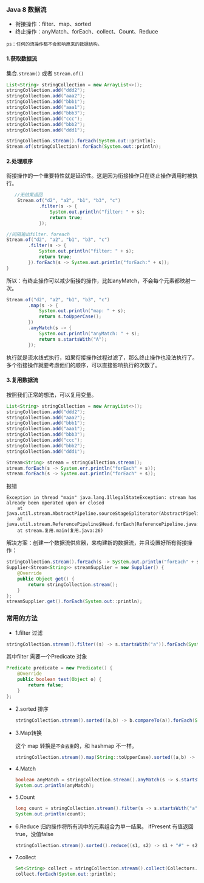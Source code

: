 ### Java 8 数据流

- 衔接操作：filter、map、sorted
- 终止操作：anyMatch、forEach、collect、Count、Reduce

`ps：任何的流操作都不会影响原来的数据结构。`

#### 1.获取数据流

集合.`stream()` 或者 `Stream.of()`

```java
List<String> stringCollection = new ArrayList<>();
stringCollection.add("ddd2");
stringCollection.add("aaa2");
stringCollection.add("bbb1");
stringCollection.add("aaa1");
stringCollection.add("bbb3");
stringCollection.add("ccc");
stringCollection.add("bbb2");
stringCollection.add("ddd1");

stringCollection.stream().forEach(System.out::println);
Stream.of(stringCollection).forEach(System.out::println);
```

#### 2.处理顺序

衔接操作的一个重要特性就是延迟性。这是因为衔接操作只在终止操作调用时被执行。

```java
   //无结果返回
    Stream.of("d2", "a2", "b1", "b3", "c")
            .filter(s -> {
                System.out.println("filter: " + s);
                return true;
            });
```


```java
//间隔输出filter、foreach
Stream.of("d2", "a2", "b1", "b3", "c")
        .filter(s -> {
            System.out.println("filter: " + s);
            return true;
        }).forEach(s -> System.out.println("forEach:" + s));
}
```


所以：有终止操作可以减少衔接的操作，比如anyMatch，不会每个元素都映射一次。

```java
Stream.of("d2", "a2", "b1", "b3", "c")
        .map(s -> {
            System.out.println("map: " + s);
            return s.toUpperCase();
        })
        .anyMatch(s -> {
            System.out.println("anyMatch: " + s);
            return s.startsWith("A");
        });
```

执行就是流水线式执行，如果衔接操作过程过滤了，那么终止操作也没法执行了。多个衔接操作就要考虑他们的顺序，可以直接影响执行的次数了。

#### 3.复用数据流

按照我们正常的想法，可以复用变量。

```java
List<String> stringCollection = new ArrayList<>();
stringCollection.add("ddd2");
stringCollection.add("aaa2");
stringCollection.add("bbb1");
stringCollection.add("aaa1");
stringCollection.add("bbb3");
stringCollection.add("ccc");
stringCollection.add("bbb2");
stringCollection.add("ddd1");

Stream<String> stream = stringCollection.stream();
stream.forEach(s -> System.err.println("forEach" + s));
stream.forEach(s -> System.out.println("forEach" + s));
```

报错

```shell
Exception in thread "main" java.lang.IllegalStateException: stream has already been operated upon or closed
	at java.util.stream.AbstractPipeline.sourceStageSpliterator(AbstractPipeline.java:279)
	at java.util.stream.ReferencePipeline$Head.forEach(ReferencePipeline.java:580)
	at stream.复用.main(复用.java:26)
```

解决方案：创建一个数据流供应器，来构建新的数据流，并且设置好所有衔接操作：

```java
stringCollection.stream().forEach(s -> System.out.println("forEach" + s));
Supplier<Stream<String>> streamSupplier = new Supplier() {
    @Override
    public Object get() {
        return stringCollection.stream();
    }
};
streamSupplier.get().forEach(System.out::println);
```



### 常用的方法

- 1.filter 过滤

```java
stringCollection.stream().filter((s) -> s.startsWith("a")).forEach(System.out::println);
```

其中filter 需要一个Predicate 对象

```java
Predicate predicate = new Predicate() {
    @Override
    public boolean test(Object o) {
        return false;
    }
};
```

- 2.sorted 排序

  ```java
  stringCollection.stream().sorted((a,b) -> b.compareTo(a)).forEach(System.out::println);
  ```

- 3.Map转换

  这个 map 转换是`不会去重`的，和 hashmap 不一样。

  ```java
  stringCollection.stream().map(String::toUpperCase).sorted((a,b) -> b.compareTo(a)).forEach(System.out::println);
  ```

- 4.Match 

  ```java
  boolean anyMatch = stringCollection.stream().anyMatch(s -> s.startsWith("s"));
  System.out.println(anyMatch);
  ```

- 5.Count

  ```java
  long count = stringCollection.stream().filter(s -> s.startsWith("a")).count();
  System.out.println(count);
  ```

- 6.Reduce 归约操作将所有流中的元素组合为单一结果。
  ifPresent 有值返回true，没值false

  ```java
  stringCollection.stream().sorted().reduce((s1, s2) -> s1 + "#" + s2).ifPresent(System.out::println);
  ```

- 7.collect

  ```java
  Set<String> collect = stringCollection.stream().collect(Collectors.toSet());
  collect.forEach(System.out::println);
  ```

  


